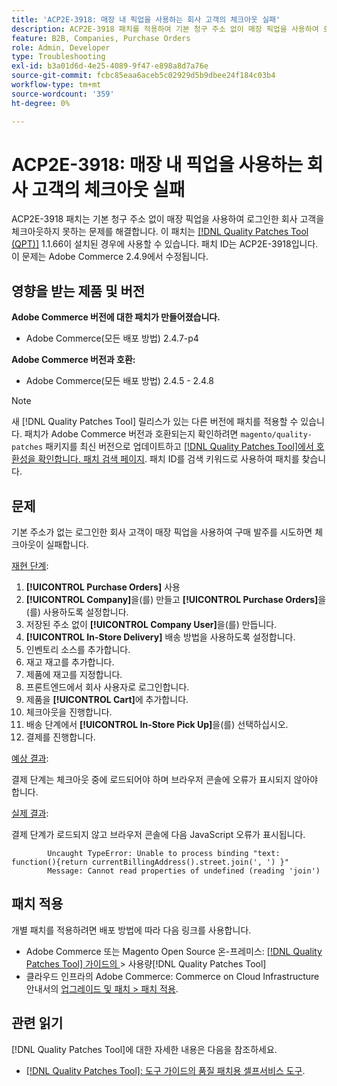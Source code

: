 ```yaml
---
title: 'ACP2E-3918: 매장 내 픽업을 사용하는 회사 고객의 체크아웃 실패'
description: ACP2E-3918 패치를 적용하여 기본 청구 주소 없이 매장 픽업을 사용하여 로그인한 회사 고객에 대한 체크아웃이 실패하는 Adobe Commerce 문제를 수정합니다.
feature: B2B, Companies, Purchase Orders
role: Admin, Developer
type: Troubleshooting
exl-id: b3a01d6d-4e25-4089-9f47-e898a8d7a76e
source-git-commit: fcbc85eaa6aceb5c02929d5b9dbee24f184c03b4
workflow-type: tm+mt
source-wordcount: '359'
ht-degree: 0%

---
```


# ACP2E-3918: 매장 내 픽업을 사용하는 회사 고객의 체크아웃 실패

ACP2E-3918 패치는 기본 청구 주소 없이 매장 픽업을 사용하여 로그인한 회사 고객을 체크아웃하지 못하는 문제를 해결합니다. 이 패치는 [[!DNL Quality Patches Tool (QPT)]](/help/tools/quality-patches-tool/quality-patches-tool-to-self-serve-quality-patches.md) 1.1.66이 설치된 경우에 사용할 수 있습니다. 패치 ID는 ACP2E-3918입니다. 이 문제는 Adobe Commerce 2.4.9에서 수정됩니다.

## 영향을 받는 제품 및 버전

**Adobe Commerce 버전에 대한 패치가 만들어졌습니다.**

* Adobe Commerce(모든 배포 방법) 2.4.7-p4

**Adobe Commerce 버전과 호환:**

* Adobe Commerce(모든 배포 방법) 2.4.5 - 2.4.8

>[!NOTE]
>
>새 [!DNL Quality Patches Tool] 릴리스가 있는 다른 버전에 패치를 적용할 수 있습니다. 패치가 Adobe Commerce 버전과 호환되는지 확인하려면 `magento/quality-patches` 패키지를 최신 버전으로 업데이트하고 [[!DNL Quality Patches Tool]에서 호환성을 확인합니다. 패치 검색 페이지](https://experienceleague.adobe.com/tools/commerce-quality-patches/index.html?lang=ko). 패치 ID를 검색 키워드로 사용하여 패치를 찾습니다.

## 문제

기본 주소가 없는 로그인한 회사 고객이 매장 픽업을 사용하여 구매 발주를 시도하면 체크아웃이 실패합니다.

<u>재현 단계</u>:

1. **[!UICONTROL Purchase Orders]** 사용
1. **[!UICONTROL Company]**&#x200B;을(를) 만들고 **[!UICONTROL Purchase Orders]**&#x200B;을(를) 사용하도록 설정합니다.
1. 저장된 주소 없이 **[!UICONTROL Company User]**&#x200B;을(를) 만듭니다.
1. **[!UICONTROL In-Store Delivery]** 배송 방법을 사용하도록 설정합니다.
1. 인벤토리 소스를 추가합니다.
1. 재고 재고를 추가합니다.
1. 제품에 재고를 지정합니다.
1. 프론트엔드에서 회사 사용자로 로그인합니다.
1. 제품을 **[!UICONTROL Cart]**&#x200B;에 추가합니다.
1. 체크아웃을 진행합니다.
1. 배송 단계에서 **[!UICONTROL In-Store Pick Up]**&#x200B;을(를) 선택하십시오.
1. 결제를 진행합니다.

<u>예상 결과</u>:

결제 단계는 체크아웃 중에 로드되어야 하며 브라우저 콘솔에 오류가 표시되지 않아야 합니다.

<u>실제 결과</u>:

결제 단계가 로드되지 않고 브라우저 콘솔에 다음 JavaScript 오류가 표시됩니다.

```
        Uncaught TypeError: Unable to process binding "text: function(){return currentBillingAddress().street.join(', ') }"
        Message: Cannot read properties of undefined (reading 'join')
```

## 패치 적용

개별 패치를 적용하려면 배포 방법에 따라 다음 링크를 사용합니다.

* Adobe Commerce 또는 Magento Open Source 온-프레미스: [[!DNL Quality Patches Tool]  가이드의 &#x200B;](/help/tools/quality-patches-tool/usage.md)> 사용량[!DNL Quality Patches Tool]
* 클라우드 인프라의 Adobe Commerce: Commerce on Cloud Infrastructure 안내서의 [업그레이드 및 패치 > 패치 적용](https://experienceleague.adobe.com/docs/commerce-cloud-service/user-guide/develop/upgrade/apply-patches.html?lang=ko).

## 관련 읽기

[!DNL Quality Patches Tool]에 대한 자세한 내용은 다음을 참조하세요.

* [[!DNL Quality Patches Tool]: 도구 가이드의 품질 패치용 셀프서비스 도구](/help/tools/quality-patches-tool/quality-patches-tool-to-self-serve-quality-patches.md).
